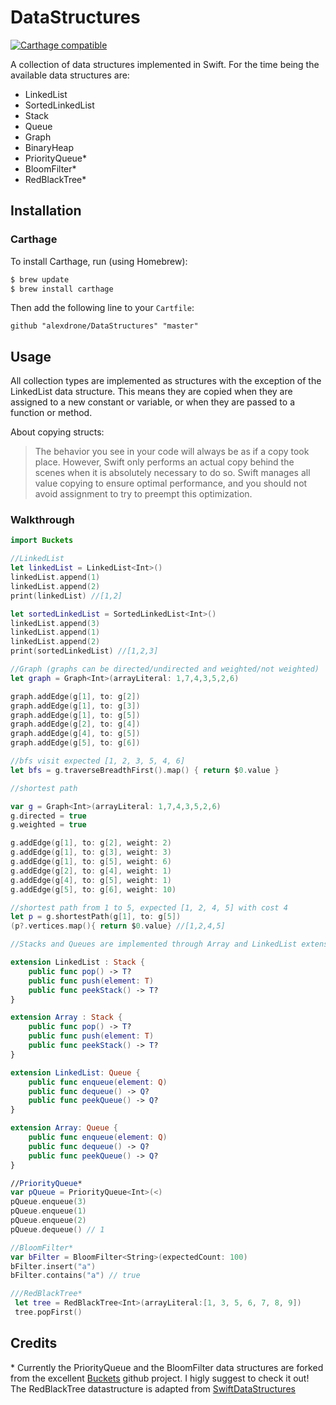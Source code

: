 # DataStructures

[![Carthage compatible](https://img.shields.io/badge/Carthage-compatible-4BC51D.svg?style=flat)](https://github.com/Carthage/Carthage)

A collection of data structures implemented in Swift.
For the time being the available data structures are:

- LinkedList
- SortedLinkedList
- Stack
- Queue
- Graph 
- BinaryHeap
- PriorityQueue*
- BloomFilter*
- RedBlackTree*


## Installation

### Carthage

To install Carthage, run (using Homebrew):

```bash
$ brew update
$ brew install carthage
```

Then add the following line to your `Cartfile`:

```
github "alexdrone/DataStructures" "master"    

```

## Usage

All collection types are implemented as structures with the exception of the LinkedList data structure. This means they are copied when they are assigned to a new constant or variable, or when they are passed to a function or method. 

About copying structs:  

> The behavior you see in your code will always be as if a copy took place. However, Swift only performs an actual copy behind the scenes when it is absolutely necessary to do so. Swift manages all value copying to ensure optimal performance, and you should not avoid assignment to try to preempt this optimization.

### Walkthrough

```swift
import Buckets

//LinkedList
let linkedList = LinkedList<Int>()
linkedList.append(1)
linkedList.append(2)
print(linkedList) //[1,2]

let sortedLinkedList = SortedLinkedList<Int>()
linkedList.append(3)
linkedList.append(1)
linkedList.append(2)
print(sortedLinkedList) //[1,2,3]

//Graph (graphs can be directed/undirected and weighted/not weighted)
let graph = Graph<Int>(arrayLiteral: 1,7,4,3,5,2,6)

graph.addEdge(g[1], to: g[2])
graph.addEdge(g[1], to: g[3])
graph.addEdge(g[1], to: g[5])
graph.addEdge(g[2], to: g[4])
graph.addEdge(g[4], to: g[5])
graph.addEdge(g[5], to: g[6])

//bfs visit expected [1, 2, 3, 5, 4, 6]
let bfs = g.traverseBreadthFirst().map() { return $0.value }

//shortest path

var g = Graph<Int>(arrayLiteral: 1,7,4,3,5,2,6)
g.directed = true
g.weighted = true

g.addEdge(g[1], to: g[2], weight: 2)
g.addEdge(g[1], to: g[3], weight: 3)
g.addEdge(g[1], to: g[5], weight: 6)
g.addEdge(g[2], to: g[4], weight: 1)
g.addEdge(g[4], to: g[5], weight: 1)
g.addEdge(g[5], to: g[6], weight: 10)

//shortest path from 1 to 5, expected [1, 2, 4, 5] with cost 4
let p = g.shortestPath(g[1], to: g[5])
(p?.vertices.map(){ return $0.value} //[1,2,4,5]

//Stacks and Queues are implemented through Array and LinkedList extension

extension LinkedList : Stack {
    public func pop() -> T?
    public func push(element: T)
    public func peekStack() -> T?
}

extension Array : Stack {
    public func pop() -> T?
    public func push(element: T)
    public func peekStack() -> T?
}

extension LinkedList: Queue {
    public func enqueue(element: Q)    
    public func dequeue() -> Q?     
    public func peekQueue() -> Q?
}

extension Array: Queue {
    public func enqueue(element: Q)    
    public func dequeue() -> Q?     
    public func peekQueue() -> Q?
}

//PriorityQueue*
var pQueue = PriorityQueue<Int>(<)
pQueue.enqueue(3)
pQueue.enqueue(1)
pQueue.enqueue(2)
pQueue.dequeue() // 1

//BloomFilter*
var bFilter = BloomFilter<String>(expectedCount: 100)
bFilter.insert("a")
bFilter.contains("a") // true

///RedBlackTree*
 let tree = RedBlackTree<Int>(arrayLiteral:[1, 3, 5, 6, 7, 8, 9])
 tree.popFirst()

```

## Credits
\* Currently the PriorityQueue and the BloomFilter data structures are forked from the excellent [Buckets](https://github.com/mauriciosantos/Buckets-Swift/) github project. I higly suggest to check it out!
The RedBlackTree datastructure is adapted from [SwiftDataStructures](https://github.com/oisdk/SwiftDataStructures) 